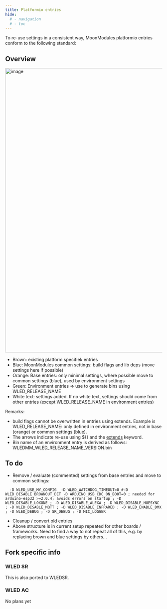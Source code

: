 ```yaml
---
title: Platformio entries
hide:
  # - navigation
  # - toc
---
```


To re-use settings in a consistent way, MoonModules platformio entries conform to the following standard:

## Overview

<img width="913" alt="image" src="https://user-images.githubusercontent.com/1737159/204511583-6e6210dc-acd2-49a8-8574-9b840464ebc1.png">

* Brown: existing platform specifiek entries
* Blue: MoonModules common settings: build flags and lib deps (move settings here if possible)
* Orange: Base entries: only minimal settings, where possible move to common settings (blue), used by environment settings
* Green: Environment entries => use to generate bins using WLED_RELEASE_NAME
* White text: settings added. If no white text, settings should come from other entries (except WLED_RELEASE_NAME in environment entries)

Remarks: 

* build flags cannot be overwritten in entries using extends. Example is WLED_RELEASE_NAME: only defined in environment entries, not in base (orange) or common settings (blue).
* The arrows indicate re-use using ${} and the [extends](https://docs.platformio.org/en/stable/projectconf/section_env_advanced.html) keyword.
* Bin name of an environment entry is derived as follows: WLEDMM_WLED_RELEASE_NAME_VERSION.bin

## To do
* Remove / evaluate (commented) settings from base entries and move to common settings:

`  -D WLED_USE_MY_CONFIG 
  -D WLED_WATCHDOG_TIMEOUT=0 #-D WLED_DISABLE_BROWNOUT_DET
  -D ARDUINO_USB_CDC_ON_BOOT=0 ; needed for arduino-esp32 >=2.0.4; avoids errors on startup
  ; -D WLED_DISABLE_LOXONE
  ; -D WLED_DISABLE_ALEXA
  ; -D WLED_DISABLE_HUESYNC
  ; -D WLED_DISABLE_MQTT
  ; -D WLED_DISABLE_INFRARED
  ; -D WLED_ENABLE_DMX
  ; -D WLED_DEBUG
  ; -D SR_DEBUG
  ; -D MIC_LOGGER`

* Cleanup / convert old entries
* Above structure is in current setup repeated for other boards / frameworks. Need to find a way to not repeat all of this, e.g. by replacing brown and blue settings by others... 

## Fork specific info

### WLED SR
This is also ported to WLEDSR.

### WLED AC
No plans yet
